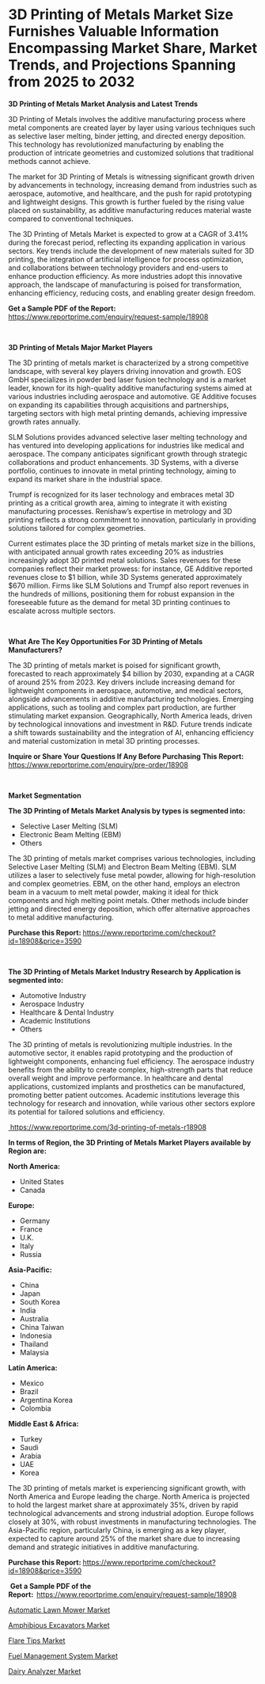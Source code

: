 <p><h1>3D Printing of Metals Market Size Furnishes Valuable Information Encompassing Market Share, Market Trends, and Projections Spanning from 2025 to 2032</h1></p><p><strong>3D Printing of Metals Market Analysis and Latest Trends</strong></p>
<p><p>3D Printing of Metals involves the additive manufacturing process where metal components are created layer by layer using various techniques such as selective laser melting, binder jetting, and directed energy deposition. This technology has revolutionized manufacturing by enabling the production of intricate geometries and customized solutions that traditional methods cannot achieve.</p><p>The market for 3D Printing of Metals is witnessing significant growth driven by advancements in technology, increasing demand from industries such as aerospace, automotive, and healthcare, and the push for rapid prototyping and lightweight designs. This growth is further fueled by the rising value placed on sustainability, as additive manufacturing reduces material waste compared to conventional techniques.</p><p>The 3D Printing of Metals Market is expected to grow at a CAGR of 3.41% during the forecast period, reflecting its expanding application in various sectors. Key trends include the development of new materials suited for 3D printing, the integration of artificial intelligence for process optimization, and collaborations between technology providers and end-users to enhance production efficiency. As more industries adopt this innovative approach, the landscape of manufacturing is poised for transformation, enhancing efficiency, reducing costs, and enabling greater design freedom.</p></p>
<p><strong>Get a Sample PDF of the Report:&nbsp;</strong> <a href="https://www.reportprime.com/enquiry/request-sample/18908?utm_campaign=1832&utm_medium=2&utm_source=Github&utm_content=ia&utm_term=19032025&utm_id=3d-printing-of-metals">https://www.reportprime.com/enquiry/request-sample/18908</a></p>
<p>&nbsp;</p>
<p><strong>3D Printing of Metals Major Market Players</strong></p>
<p><p>The 3D printing of metals market is characterized by a strong competitive landscape, with several key players driving innovation and growth. EOS GmbH specializes in powder bed laser fusion technology and is a market leader, known for its high-quality additive manufacturing systems aimed at various industries including aerospace and automotive. GE Additive focuses on expanding its capabilities through acquisitions and partnerships, targeting sectors with high metal printing demands, achieving impressive growth rates annually.</p><p>SLM Solutions provides advanced selective laser melting technology and has ventured into developing applications for industries like medical and aerospace. The company anticipates significant growth through strategic collaborations and product enhancements. 3D Systems, with a diverse portfolio, continues to innovate in metal printing technology, aiming to expand its market share in the industrial space.</p><p>Trumpf is recognized for its laser technology and embraces metal 3D printing as a critical growth area, aiming to integrate it with existing manufacturing processes. Renishaw’s expertise in metrology and 3D printing reflects a strong commitment to innovation, particularly in providing solutions tailored for complex geometries.</p><p>Current estimates place the 3D printing of metals market size in the billions, with anticipated annual growth rates exceeding 20% as industries increasingly adopt 3D printed metal solutions. Sales revenues for these companies reflect their market prowess: for instance, GE Additive reported revenues close to $1 billion, while 3D Systems generated approximately $670 million. Firms like SLM Solutions and Trumpf also report revenues in the hundreds of millions, positioning them for robust expansion in the foreseeable future as the demand for metal 3D printing continues to escalate across multiple sectors.</p></p>
<p>&nbsp;</p>
<p><strong>What Are The Key Opportunities For 3D Printing of Metals Manufacturers?</strong></p>
<p><p>The 3D printing of metals market is poised for significant growth, forecasted to reach approximately $4 billion by 2030, expanding at a CAGR of around 25% from 2023. Key drivers include increasing demand for lightweight components in aerospace, automotive, and medical sectors, alongside advancements in additive manufacturing technologies. Emerging applications, such as tooling and complex part production, are further stimulating market expansion. Geographically, North America leads, driven by technological innovations and investment in R&D. Future trends indicate a shift towards sustainability and the integration of AI, enhancing efficiency and material customization in metal 3D printing processes.</p></p>
<p><strong>Inquire or Share Your Questions If Any Before Purchasing This Report:</strong> <a href="https://www.reportprime.com/enquiry/pre-order/18908?utm_campaign=1832&utm_medium=2&utm_source=Github&utm_content=ia&utm_term=19032025&utm_id=3d-printing-of-metals">https://www.reportprime.com/enquiry/pre-order/18908</a></p>
<p>&nbsp;</p>
<p><strong>Market Segmentation</strong></p>
<p><strong>The 3D Printing of Metals Market Analysis by types is segmented into:</strong></p>
<p><ul><li>Selective Laser Melting (SLM)</li><li>Electronic Beam Melting (EBM)</li><li>Others</li></ul></p>
<p><p>The 3D printing of metals market comprises various technologies, including Selective Laser Melting (SLM) and Electron Beam Melting (EBM). SLM utilizes a laser to selectively fuse metal powder, allowing for high-resolution and complex geometries. EBM, on the other hand, employs an electron beam in a vacuum to melt metal powder, making it ideal for thick components and high melting point metals. Other methods include binder jetting and directed energy deposition, which offer alternative approaches to metal additive manufacturing.</p></p>
<p><strong>Purchase this Report:&nbsp;</strong><a href="https://www.reportprime.com/checkout?id=18908&price=3590&utm_campaign=1832&utm_medium=2&utm_source=Github&utm_content=ia&utm_term=19032025&utm_id=3d-printing-of-metals">https://www.reportprime.com/checkout?id=18908&price=3590</a></p>
<p>&nbsp;</p>
<p><strong>The 3D Printing of Metals Market Industry Research by Application is segmented into:</strong></p>
<p><ul><li>Automotive Industry</li><li>Aerospace Industry</li><li>Healthcare & Dental Industry</li><li>Academic Institutions</li><li>Others</li></ul></p>
<p><p>The 3D printing of metals is revolutionizing multiple industries. In the automotive sector, it enables rapid prototyping and the production of lightweight components, enhancing fuel efficiency. The aerospace industry benefits from the ability to create complex, high-strength parts that reduce overall weight and improve performance. In healthcare and dental applications, customized implants and prosthetics can be manufactured, promoting better patient outcomes. Academic institutions leverage this technology for research and innovation, while various other sectors explore its potential for tailored solutions and efficiency.</p></p>
<p><a href="https://www.reportprime.com/3d-printing-of-metals-r18908?utm_campaign=1832&utm_medium=2&utm_source=Github&utm_content=ia&utm_term=19032025&utm_id=3d-printing-of-metals">&nbsp;https://www.reportprime.com/3d-printing-of-metals-r18908</a></p>
<p><strong>In terms of Region, the 3D Printing of Metals Market Players available by Region are:</strong></p>
<p>
    <p> <strong> North America: </strong>
        <ul>
            <li>United States</li>
            <li>Canada</li>
        </ul>
        </p> 
    <p> <strong> Europe: </strong>
        <ul>
            <li>Germany</li>
            <li>France</li>
            <li>U.K.</li>
            <li>Italy</li>
            <li>Russia</li>
        </ul>
        </p> 
    <p> <strong> Asia-Pacific: </strong>
        <ul>
            <li>China</li>
            <li>Japan</li>
            <li>South Korea</li>
            <li>India</li>
            <li>Australia</li>
            <li>China Taiwan</li>
            <li>Indonesia</li>
            <li>Thailand</li>
            <li>Malaysia</li>
        </ul>
        </p> 
    <p> <strong> Latin America: </strong>
        <ul>
            <li>Mexico</li>
            <li>Brazil</li>
            <li>Argentina Korea</li>
            <li>Colombia</li>
        </ul>
        </p> 
    <p> <strong> Middle East & Africa: </strong>
        <ul>
            <li>Turkey</li>
            <li>Saudi</li>
            <li>Arabia</li>
            <li>UAE</li>
            <li>Korea</li>
        </ul>
    </p>
    </p>
<p><p>The 3D printing of metals market is experiencing significant growth, with North America and Europe leading the charge. North America is projected to hold the largest market share at approximately 35%, driven by rapid technological advancements and strong industrial adoption. Europe follows closely at 30%, with robust investments in manufacturing technologies. The Asia-Pacific region, particularly China, is emerging as a key player, expected to capture around 25% of the market share due to increasing demand and strategic initiatives in additive manufacturing.</p></p>
<p><strong>Purchase this Report: </strong><a href="https://www.reportprime.com/checkout?id=18908&price=3590&utm_campaign=1832&utm_medium=2&utm_source=Github&utm_content=ia&utm_term=19032025&utm_id=3d-printing-of-metals">https://www.reportprime.com/checkout?id=18908&price=3590</a></p>
<p>&nbsp;<strong>Get a Sample PDF of the Report:&nbsp;&nbsp;</strong><a href="https://www.reportprime.com/enquiry/request-sample/18908?utm_campaign=1832&utm_medium=2&utm_source=Github&utm_content=ia&utm_term=19032025&utm_id=3d-printing-of-metals">https://www.reportprime.com/enquiry/request-sample/18908</a></p>
<p><strong></strong></p>
<p><p><a href="https://github.com/marcayaminig/Market-Research-Report-List-1/blob/main/automatic-lawn-mower-market.md?utm_campaign=1832&utm_medium=2&utm_source=Github&utm_content=ia&utm_term=19032025&utm_id=3d-printing-of-metals">Automatic Lawn Mower Market</a></p><p><a href="https://github.com/phillpfantis/Market-Research-Report-List-1/blob/main/amphibious-excavators-market.md?utm_campaign=1832&utm_medium=2&utm_source=Github&utm_content=ia&utm_term=19032025&utm_id=3d-printing-of-metals">Amphibious Excavators Market</a></p><p><a href="https://github.com/stuwinawisa/Market-Research-Report-List-1/blob/main/flare-tips-market.md?utm_campaign=1832&utm_medium=2&utm_source=Github&utm_content=ia&utm_term=19032025&utm_id=3d-printing-of-metals">Flare Tips Market</a></p><p><a href="https://github.com/chillwervenu/Market-Research-Report-List-1/blob/main/fuel-management-system-market.md?utm_campaign=1832&utm_medium=2&utm_source=Github&utm_content=ia&utm_term=19032025&utm_id=3d-printing-of-metals">Fuel Management System Market</a></p><p><a href="https://github.com/awwqamet/Market-Research-Report-List-1/blob/main/dairy-analyzer-market.md?utm_campaign=1832&utm_medium=2&utm_source=Github&utm_content=ia&utm_term=19032025&utm_id=3d-printing-of-metals">Dairy Analyzer Market</a></p></p>